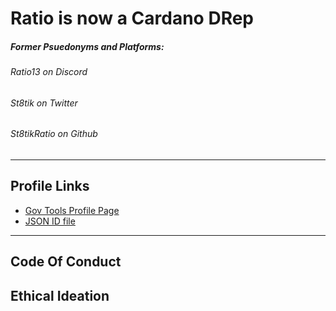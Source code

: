 # Ratio is now a Cardano DRep

##### Former Psuedonyms and Platforms:
###### Ratio13 on Discord
###### St8tik on Twitter
###### St8tikRatio on Github

---

## Profile Links
- [Gov Tools Profile Page](https://gov.tools/connected/drep_directory/drep1zagwghdf0q2yz0ra70p6zgvmug9zns2yxefygsfn6suq5qvgqq0)
- [JSON ID file](https://github.com/st8tikratio/cardano_DRep/blob/main/Ratio%20-%20aka%20St8t.jsonld)

---

## Code Of Conduct


## Ethical Ideation
